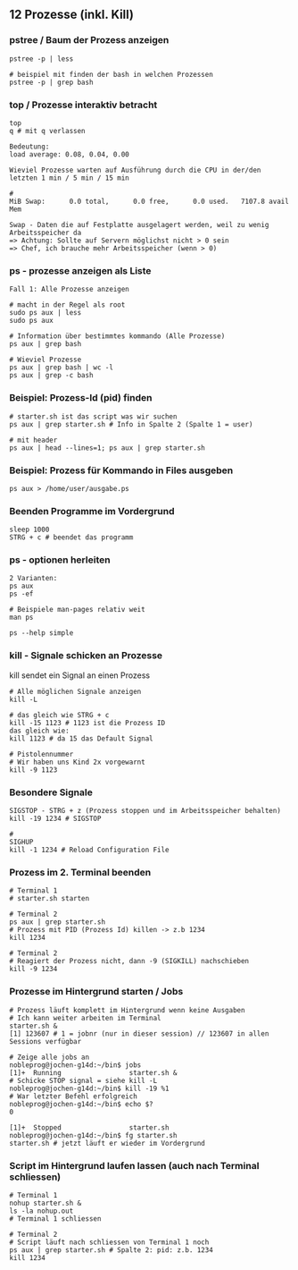 ## 12 Prozesse (inkl. Kill) 

### pstree / Baum der Prozess anzeigen 

```
pstree -p | less 

# beispiel mit finden der bash in welchen Prozessen
pstree -p | grep bash 
```

### top / Prozesse interaktiv betracht 

```
top 
q # mit q verlassen 
```

```
Bedeutung:
load average: 0.08, 0.04, 0.00

Wieviel Prozesse warten auf Ausführung durch die CPU in der/den letzten 1 min / 5 min / 15 min 
```

```
# 
MiB Swap:      0.0 total,      0.0 free,      0.0 used.   7107.8 avail Mem

Swap - Daten die auf Festplatte ausgelagert werden, weil zu wenig Arbeitsspeicher da 
=> Achtung: Sollte auf Servern möglichst nicht > 0 sein 
=> Chef, ich brauche mehr Arbeitsspeicher (wenn > 0) 

```

### ps - prozesse anzeigen als Liste 

```
Fall 1: Alle Prozesse anzeigen 

# macht in der Regel als root 
sudo ps aux | less
sudo ps aux 

# Information über bestimmtes kommando (Alle Prozesse)  
ps aux | grep bash

# Wieviel Prozesse 
ps aux | grep bash | wc -l
ps aux | grep -c bash
```

### Beispiel: Prozess-Id (pid) finden 

```
# starter.sh ist das script was wir suchen 
ps aux | grep starter.sh # Info in Spalte 2 (Spalte 1 = user) 

# mit header
ps aux | head --lines=1; ps aux | grep starter.sh
```

### Beispiel: Prozess für Kommando in Files ausgeben

```
ps aux > /home/user/ausgabe.ps 
```

### Beenden Programme im Vordergrund 

```
sleep 1000
STRG + c # beendet das programm 
```

### ps - optionen herleiten 

```
2 Varianten:
ps aux 
ps -ef 
```

```
# Beispiele man-pages relativ weit 
man ps 
```

```
ps --help simple 
```

### kill - Signale schicken an Prozesse

kill sendet ein Signal an einen Prozess

```
# Alle möglichen Signale anzeigen 
kill -L
```

```
# das gleich wie STRG + c 
kill -15 1123 # 1123 ist die Prozess ID 
das gleich wie:
kill 1123 # da 15 das Default Signal 
```

```
# Pistolennummer
# Wir haben uns Kind 2x vorgewarnt 
kill -9 1123 
```

### Besondere Signale 

```
SIGSTOP - STRG + z (Prozess stoppen und im Arbeitsspeicher behalten) 
kill -19 1234 # SIGSTOP 

#
SIGHUP 
kill -1 1234 # Reload Configuration File 
```

### Prozess im 2. Terminal beenden 

```
# Terminal 1 
# starter.sh starten 

# Terminal 2
ps aux | grep starter.sh 
# Prozess mit PID (Prozess Id) killen -> z.b 1234
kill 1234 

# Terminal 2
# Reagiert der Prozess nicht, dann -9 (SIGKILL) nachschieben
kill -9 1234 
```

### Prozesse im Hintergrund starten / Jobs

```
# Prozess läuft komplett im Hintergrund wenn keine Ausgaben
# Ich kann weiter arbeiten im Terminal 
starter.sh & 
[1] 123607 # 1 = jobnr (nur in dieser session) // 123607 in allen Sessions verfügbar 

```

```
# Zeige alle jobs an
nobleprog@jochen-g14d:~/bin$ jobs 
[1]+  Running                 starter.sh &
# Schicke STOP signal = siehe kill -L
nobleprog@jochen-g14d:~/bin$ kill -19 %1
# War letzter Befehl erfolgreich 
nobleprog@jochen-g14d:~/bin$ echo $?
0

[1]+  Stopped                 starter.sh
nobleprog@jochen-g14d:~/bin$ fg starter.sh
starter.sh # jetzt läuft er wieder im Vordergrund 
```

### Script im Hintergrund laufen lassen (auch nach Terminal schliessen) 

```
# Terminal 1 
nohup starter.sh & 
ls -la nohup.out 
# Terminal 1 schliessen

# Terminal 2 
# Script läuft nach schliessen von Terminal 1 noch 
ps aux | grep starter.sh # Spalte 2: pid: z.b. 1234  
kill 1234 

```





